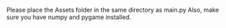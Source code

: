 Please place the Assets folder in the same directory as main.py
Also, make sure you have numpy and pygame installed.
